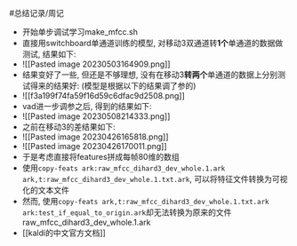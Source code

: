 #总结记录/周记 

- 开始单步调试学习make_mfcc.sh
- 直接用switchboard单通道训练的模型, 对移动3双通道转**1个**单通道的数据做测试, 结果如下:
- ![[Pasted image 20230503164909.png]]
- 结果变好了一些, 但还是不够理想, 没有在移动3**转两个**单通道的数据上分别测试得来的结果好: (模型是根据以下的结果调了参的)
- ![[f3a199f74fa59f16d59c6dfac9d2508.png]]
- vad进一步调参之后, 得到的结果如下:
- ![[Pasted image 20230508214333.png]]
- 之前在移动3的差结果如下:
- ![[Pasted image 20230426165818.png]]
- ![[Pasted image 20230426170011.png]]
- 于是考虑直接将features拼成每帧80维的数组
- 使用`copy-feats ark:raw_mfcc_dihard3_dev_whole.1.ark ark,t:raw_mfcc_dihard3_dev_whole.1.txt.ark`, 可以将特征文件转换为可视化的文本文件
- 然而, 使用`copy-feats ark,t:raw_mfcc_dihard3_dev_whole.1.txt.ark ark:test_if_equal_to_origin.ark`却无法转换为原来的文件raw_mfcc_dihard3_dev_whole.1.ark
- [[kaldi的中文官方文档]]